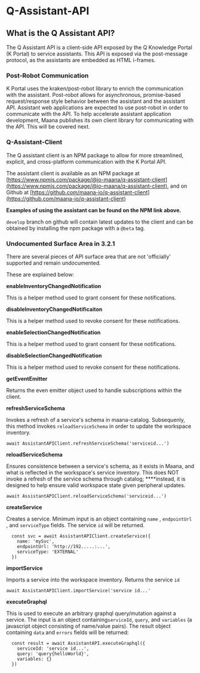 # Q-Assistant-API

## What is the Q Assistant API?

The Q Assistant API is a client-side API exposed by the Q Knowledge Portal \(K Portal\) to service assistants. This API is exposed via the post-message protocol, as the assistants are embedded as HTML i-frames. 

### Post-Robot Communication

K Portal uses the kraken/post-robot library to enrich the communication with the assistant. Post-robot allows for asynchronous, promise-based request/response style behavior between the assistant and the assistant API. Assistant web applications are expected to use post-robot in order to communicate with the API. To help accelerate assistant application development, Maana  publishes its own client library for communicating with the API. This will be covered next.

### Q-Assistant-Client

The Q assistant client is an NPM package to allow for more streamlined, explicit,  and cross-platform communication with the K Portal API.

The assistant client is available as an NPM package at [https://www.npmjs.com/package/@io-maana/q-assistant-client](https://www.npmjs.com/package/@io-maana/q-assistant-client), and on Github at [https://github.com/maana-io/q-assistant-client](https://github.com/maana-io/q-assistant-client)

**Examples of using the assistant can be found on the NPM link above.**

`develop` branch on github will contain latest updates to the client and can be obtained by installing the npm package with a `@beta` tag. 

### Undocumented Surface Area in 3.2.1

There are several pieces of API surface area that are not 'officially' supported and remain undocumented.

These are explained below:

**enableInventoryChangedNotification**

This is a helper method used to grant consent for these notifications.

**disableInventoryChangedNotificaiton**

This is a helper method used  to revoke consent for these notifications.

**enableSelectionChangedNotification**

This is a helper method used to grant consent for these notifications.

**disableSelectionChangedNotification**

This is a helper method used to revoke consent for these notifications.

**getEventEmitter**

Returns the even emitter object used to handle subscriptions within the client.

**refreshServiceSchema**

Invokes a refresh of a service's schema in maana-catalog. Subsequenly, this method invokes `reloadServiceSchema` in order to update the workspace inventory. 

```text
await AssistantAPIClient.refreshServiceSchema('serviceid...')
```

**reloadServiceSchema**

Ensures consistence between a service's schema, as it exists in Maana, and what is reflected in the workspace's service inventory. This does NOT invoke a refresh of the service schema through catalog; ****instead, it is designed to help ensure valid workspace state given peripheral updates. 

```text
await AssistantAPIClient.reloadServiceSchema('serviceid...')
```

**createService**

Creates a service. Minimum input is an object containing `name` , `endpointUrl` , and `serviceType` fields. The service `id` will be returned. 

```text
  const svc = await AssistantAPIClient.createService({
    name: 'mySvc',
    endpointUrl: 'http://192.....:...',
    serviceType: 'EXTERNAL'
  })
```

**importService**

Imports a service into the workspace inventory. Returns the service `id`

```text
await AssistantAPIClient.importService('service id...'
```

**executeGraphql**

This is used to execute an arbitrary graphql query/mutation against a service. The input is an object containing`serviceId`, `query`, and `variables` \(a javascript object consisting of name/value pairs\). The result object containing `data` and `errors` fields will be returned:

```text
  const result = await AssistantAPI.executeGraphql({
    serviceId: 'service id...',
    query: 'query{helloWorld}',
    variables: {}
  })
```





